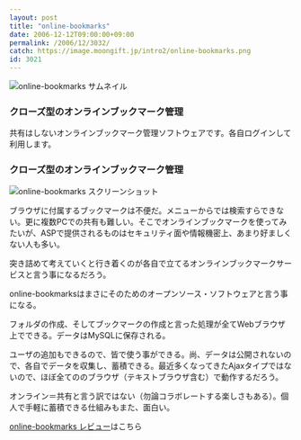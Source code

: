 ```yaml
---
layout: post
title: "online-bookmarks"
date: 2006-12-12T09:00:00+09:00
permalink: /2006/12/3032/
catch: https://image.moongift.jp/intro2/online-bookmarks.png
id: 3021
---
```

 ![online-bookmarks サムネイル](https://image.moongift.jp/intro2/online-bookmarks.t.png "online-bookmarks サムネイル")
  

### クローズ型のオンラインブックマーク管理
  
共有はしないオンラインブックマーク管理ソフトウェアです。各自ログインして利用します。  
<!--more-->  

### クローズ型のオンラインブックマーク管理
  

![online-bookmarks スクリーンショット](https://image.moongift.jp/intro2/online-bookmarks.png "online-bookmarks スクリーンショット")

  

ブラウザに付属するブックマークは不便だ。メニューからでは検索すらできない。更に複数PCでの共有も難しい。そこでオンラインブックマークを使ってみたいが、ASPで提供されるものはセキュリティ面や情報機密上、あまり好ましくない人も多い。

  

突き詰めて考えていくと行き着くのが各自で立てるオンラインブックマークサービスと言う事になるだろう。

  

online-bookmarksはまさにそのためのオープンソース・ソフトウェアと言う事になる。

  

フォルダの作成、そしてブックマークの作成と言った処理が全てWebブラウザ上でできる。データはMySQLに保存される。

  

ユーザの追加もできるので、皆で使う事ができる。尚、データは公開されないので、各自でデータを収集し、蓄積できる。最近多くなってきたAjaxタイプではないので、ほぼ全てののブラウザ（テキストブラウザ含む）で動作するだろう。

  

オンライン＝共有と言う訳ではない（勿論コラボレートする楽しさもある）。個人で手軽に蓄積できる仕組みもまた、面白い。

  

[online-bookmarks レビュー](http://oss.moongift.jp/review/i-3039.html)はこちら

